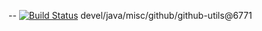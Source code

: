 --
[![Build Status](https://travis-ci.org/jjYBdx4IL/github-utils.png?branch=master)](https://travis-ci.org/jjYBdx4IL/github-utils)
devel/java/misc/github/github-utils@6771
